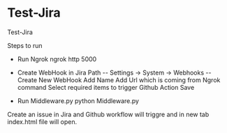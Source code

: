 # Test-Jira

Test-Jira

Steps to run

- Run Ngrok
  ngrok http 5000

- Create WebHook in Jira
  Path -- Settings -> System -> Webhooks
  -- Create New WebHook
  Add Name
  Add Url which is coming from Ngrok command
  Select required items to trigger Github Action
  Save

- Run Middleware.py
  python Middleware.py

Create an issue in Jira and Github workflow will triggre and in new tab index.html file will open.

